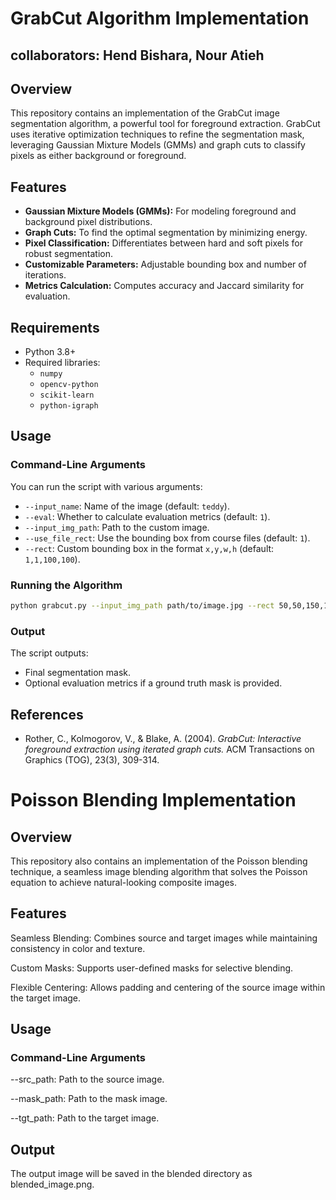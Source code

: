 # GrabCut Algorithm Implementation

## collaborators: Hend Bishara, Nour Atieh 

## Overview

This repository contains an implementation of the GrabCut image segmentation algorithm, a powerful tool for foreground extraction. GrabCut uses iterative optimization techniques to refine the segmentation mask, leveraging Gaussian Mixture Models (GMMs) and graph cuts to classify pixels as either background or foreground.

## Features
- **Gaussian Mixture Models (GMMs):** For modeling foreground and background pixel distributions.
- **Graph Cuts:** To find the optimal segmentation by minimizing energy.
- **Pixel Classification:** Differentiates between hard and soft pixels for robust segmentation.
- **Customizable Parameters:** Adjustable bounding box and number of iterations.
- **Metrics Calculation:** Computes accuracy and Jaccard similarity for evaluation.

## Requirements
- Python 3.8+
- Required libraries:
  - `numpy`
  - `opencv-python`
  - `scikit-learn`
  - `python-igraph`


## Usage
### Command-Line Arguments
You can run the script with various arguments:
- `--input_name`: Name of the image (default: `teddy`).
- `--eval`: Whether to calculate evaluation metrics (default: `1`).
- `--input_img_path`: Path to the custom image.
- `--use_file_rect`: Use the bounding box from course files (default: `1`).
- `--rect`: Custom bounding box in the format `x,y,w,h` (default: `1,1,100,100`).

### Running the Algorithm
```bash
python grabcut.py --input_img_path path/to/image.jpg --rect 50,50,150,150
```

### Output
The script outputs:
- Final segmentation mask.
- Optional evaluation metrics if a ground truth mask is provided.

## References
- Rother, C., Kolmogorov, V., & Blake, A. (2004). *GrabCut: Interactive foreground extraction using iterated graph cuts.* ACM Transactions on Graphics (TOG), 23(3), 309-314.

# Poisson Blending Implementation

## Overview

This repository also contains an implementation of the Poisson blending technique, a seamless image blending algorithm that solves the Poisson equation to achieve natural-looking composite images.

## Features

Seamless Blending: Combines source and target images while maintaining consistency in color and texture.

Custom Masks: Supports user-defined masks for selective blending.

Flexible Centering: Allows padding and centering of the source image within the target image.

## Usage

### Command-Line Arguments

--src_path: Path to the source image.

--mask_path: Path to the mask image.

--tgt_path: Path to the target image.

## Output

The output image will be saved in the blended directory as blended_image.png.
